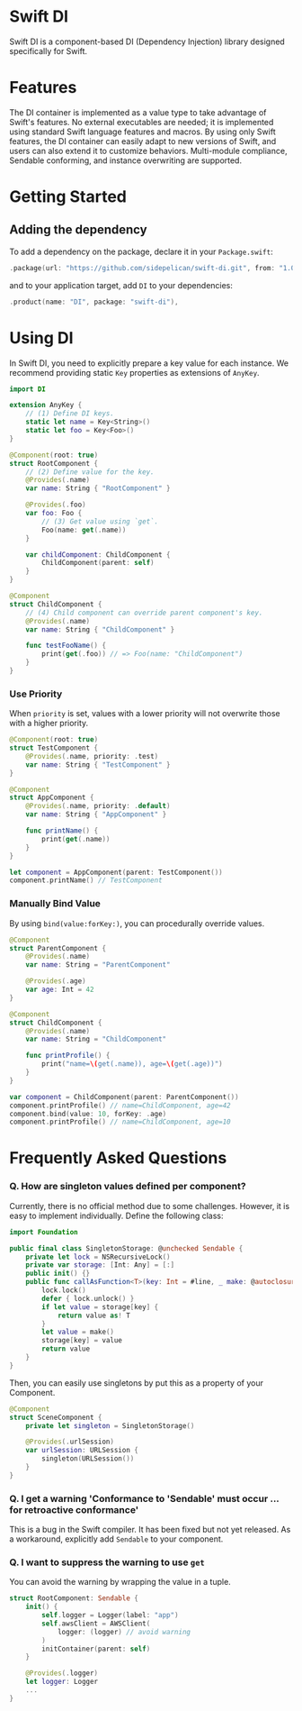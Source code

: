 # Swift DI

Swift DI is a component-based DI (Dependency Injection) library designed specifically for Swift.

# Features

The DI container is implemented as a value type to take advantage of Swift's features.
No external executables are needed; it is implemented using standard Swift language features and macros.
By using only Swift features, the DI container can easily adapt to new versions of Swift, and users can also extend it to customize behaviors.
Multi-module compliance, Sendable conforming, and instance overwriting are supported.

# Getting Started

## Adding the dependency

To add a dependency on the package, declare it in your `Package.swift`:

```swift
.package(url: "https://github.com/sidepelican/swift-di.git", from: "1.0.0"),
```

and to your application target, add `DI` to your dependencies:

```swift
.product(name: "DI", package: "swift-di"),
```

# Using DI

In Swift DI, you need to explicitly prepare a key value for each instance. We recommend providing static `Key` properties as extensions of `AnyKey`.

```swift
import DI

extension AnyKey {
    // (1) Define DI keys.
    static let name = Key<String>()
    static let foo = Key<Foo>()
}

@Component(root: true)
struct RootComponent {
    // (2) Define value for the key.
    @Provides(.name)
    var name: String { "RootComponent" }

    @Provides(.foo)
    var foo: Foo {
        // (3) Get value using `get`.
        Foo(name: get(.name))
    }

    var childComponent: ChildComponent {
        ChildComponent(parent: self)
    }
}

@Component
struct ChildComponent {
    // (4) Child component can override parent component's key.
    @Provides(.name)
    var name: String { "ChildComponent" }

    func testFooName() {
        print(get(.foo)) // => Foo(name: "ChildComponent")
    }
}
```

### Use Priority

When `priority` is set, values with a lower priority will not overwrite those with a higher priority.

```swift
@Component(root: true)
struct TestComponent {
    @Provides(.name, priority: .test)
    var name: String { "TestComponent" }
}

@Component
struct AppComponent {
    @Provides(.name, priority: .default)
    var name: String { "AppComponent" }

    func printName() {
        print(get(.name))
    }
}

let component = AppComponent(parent: TestComponent())
component.printName() // TestComponent
```

### Manually Bind Value

By using `bind(value:forKey:)`, you can procedurally override values.

```swift
@Component
struct ParentComponent {
    @Provides(.name)
    var name: String = "ParentComponent"

    @Provides(.age)
    var age: Int = 42
}

@Component
struct ChildComponent {
    @Provides(.name)
    var name: String = "ChildComponent"

    func printProfile() {
        print("name=\(get(.name)), age=\(get(.age))")
    }
}

var component = ChildComponent(parent: ParentComponent())
component.printProfile() // name=ChildComponent, age=42
component.bind(value: 10, forKey: .age)
component.printProfile() // name=ChildComponent, age=10
```

# Frequently Asked Questions

### Q. How are singleton values defined per component?

Currently, there is no official method due to some challenges. However, it is easy to implement individually. Define the following class:

```swift
import Foundation

public final class SingletonStorage: @unchecked Sendable {
    private let lock = NSRecursiveLock()
    private var storage: [Int: Any] = [:]
    public init() {}
    public func callAsFunction<T>(key: Int = #line, _ make: @autoclosure () -> T) -> T {
        lock.lock()
        defer { lock.unlock() }
        if let value = storage[key] {
            return value as! T
        }
        let value = make()
        storage[key] = value
        return value
    }
}
```

Then, you can easily use singletons by put this as a property of your Component.

```swift
@Component
struct SceneComponent {
    private let singleton = SingletonStorage()

    @Provides(.urlSession)
    var urlSession: URLSession {
        singleton(URLSession())
    }
}
```

### Q. I get a warning 'Conformance to 'Sendable' must occur ... for retroactive conformance'

This is a bug in the Swift compiler. It has been fixed but not yet released. As a workaround, explicitly add `Sendable` to your component.

### Q. I want to suppress the warning to use `get`

You can avoid the warning by wrapping the value in a tuple.

```swift
struct RootComponent: Sendable {
    init() {
        self.logger = Logger(label: "app")
        self.awsClient = AWSClient(
            logger: (logger) // avoid warning
        )
        initContainer(parent: self)
    }

    @Provides(.logger)
    let logger: Logger
    ...
}
```
